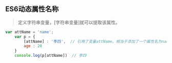 ## ES6动态属性名称

> 定义字符串变量，\[字符串变量\]就可以提取该属性。

```js
var attName = 'name';
    var p = {
        [attName] : '李四',  // 引用了变量attName。相当于添加了一个属性名为name的属性
        age : 20
    }
    console.log(p[attName])  // 李四
```